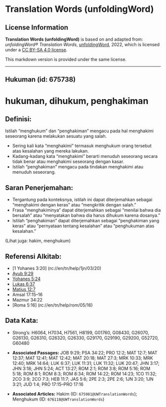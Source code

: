 # Translation Words (unfoldingWord)

## License Information

**Translation Words (unfoldingWord)** is based on and adapted from: _unfoldingWord® Translation Words_, [unfoldingWord](https://unfoldingword.org/utw), 2022, which is licensed under a [CC BY-SA 4.0 license](https://creativecommons.org/licenses/by-sa/4.0/legalcode.en).

This markdown version is provided under the same license.



--------------------------------

## Hukuman (id: 675738)

hukuman, dihukum, penghakiman
=============================

Definisi:
---------

Istilah “menghukum” dan “penghakiman” mengacu pada hal menghakimi seseorang karena melakukan sesuatu yang salah.

* Sering kali kata “menghakimi” termasuk menghukum orang tersebut atas kesalahan yang mereka lakukan.
* Kadang\-kadang kata “menghakimi” berarti menuduh seseorang secara tidak benar atau menghakimi seseorang dengan kasar.
* Istilah “penghakiman” mengacu pada tindakan menghakimi atau menuduh seseorang.

Saran Penerjemahan:
-------------------

* Tergantung pada konteksnya, istilah ini dapat diterjemahkan sebagai “menghakimi dengan keras” atau “mengkritik dengan salah.”
* Frasa “menghakiminya” dapat diterjemahkan sebagai “menilai bahwa dia bersalah” atau “menyatakan bahwa dia harus dihukum karena dosanya.”
* Istilah “penghakiman” dapat diterjemahkan sebagai “penghakiman yang keras” atau “pernyataan tentang kesalahan” atau “penghukuman atas kesalahan.”

(Lihat juga: hakim, menghukum)

Referensi Alkitab:
------------------

* \[1 Yohanes 3:20] (rc://en/tn/help/1jn/03/20\)
* [Ayub 9:29](https://ref.ly/Job9:29)
* [Yohanes 5:24](https://ref.ly/John5:24)
* [Lukas 6:37](https://ref.ly/Luke6:37)
* [Matius 12:7](https://ref.ly/Matt12:7)
* Amsal 17:15–16
* Mazmur 34:22
* \[Roma 5:16] (rc://en/tn/help/rom/05/16\)

Data Kata:
----------

* Strong’s: H6064, H7034, H7561, H8199, G01760, G08430, G26070, G26130, G26310, G26320, G26330, G29170, G29190, G29200, G52720, G60480

* **Associated Passages:** JOB 9:29; PSA 34:22; PRO 12:2; MAT 12:7; MAT 12:37; MAT 12:41; MAT 12:42; MAT 20:18; MAT 27:3; MRK 10:33; MRK 12:40; MRK 14:64; LUK 6:37; LUK 11:31; LUK 11:32; LUK 20:47; JHN 3:17; JHN 3:18; JHN 5:24; ACT 13:27; ROM 2:1; ROM 3:8; ROM 5:16; ROM 5:18; ROM 8:1; ROM 8:3; ROM 8:34; ROM 14:22; ROM 14:23; 1CO 11:32; 2CO 3:9; 2CO 7:3; HEB 11:7; JAS 5:6; 2PE 2:3; 2PE 2:6; 1JN 3:20; 1JN 3:21; JUD 1:4; PRO 17:15–PRO 17:16
* **Associated Articles:** Hakim (ID: `675981@UWTranslationWords`); Menghukum (ID: `676118@UWTranslationWords`)

